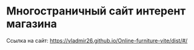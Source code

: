 # Многостраничный сайт интерент магазина
Ссылка на сайт: https://vladmir26.github.io/Online-furniture-vite/dist/#/
 
